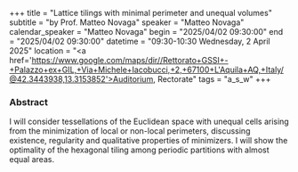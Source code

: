 +++
title = "Lattice tilings with minimal perimeter and unequal volumes"
subtitle = "by Prof. Matteo Novaga"
speaker = "Matteo Novaga"
calendar_speaker = "Matteo Novaga"
begin = "2025/04/02  09:30:00"
end = "2025/04/02  09:30:00"
datetime = "09:30-10:30 Wednesday, 2 April 2025"
location = "<a href='https://www.google.com/maps/dir//Rettorato+GSSI+-+Palazzo+ex+GIL,+Via+Michele+Iacobucci,+2,+67100+L'Aquila+AQ,+Italy/@42.3443938,13.3153852'>Auditorium, Rectorate</a>"
tags = "a_s_w"
+++

### Abstract
I will consider tessellations of the Euclidean space with unequal cells arising from the minimization of local or non-local perimeters, discussing existence, regularity and qualitative properties of minimizers. I will show the optimality of the hexagonal tiling among periodic partitions with almost equal areas.
